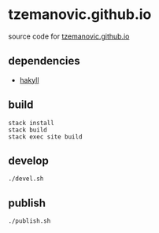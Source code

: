 tzemanovic.github.io
=============

source code for [tzemanovic.github.io](http://tzemanovic.github.io)

## dependencies

   * [hakyll](http://jaspervdj.be/hakyll/)
   

## build

```
stack install
stack build
stack exec site build
```

## develop
```
./devel.sh
```

## publish

```
./publish.sh
```
